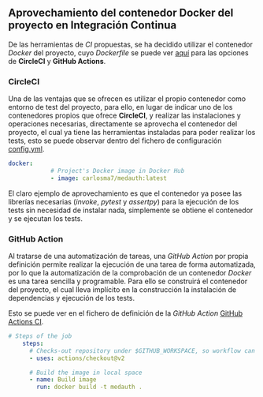 ## Aprovechamiento del contenedor Docker del proyecto en Integración Continua

De las herramientas de *CI* propuestas, se ha decidido utilizar el contenedor *Docker* del proyecto, cuyo *Dockerfile* se puede ver [aquí](https://github.com/Carlosma7/MedAuth/blob/main/Dockerfile) para las opciones de **CircleCI** y **GitHub Actions**.

### CircleCI

Una de las ventajas que se ofrecen es utilizar el propio contenedor como entorno de test del proyecto, para ello, en lugar de indicar uno de los contenedores propios que ofrece **CircleCI**, y realizar las instalaciones y operaciones necesarias, directamente se aprovecha el contenedor del proyecto, el cual ya tiene las herramientas instaladas para poder realizar los tests, esto se puede observar dentro del fichero de configuración [config.yml](https://github.com/Carlosma7/MedAuth/blob/main/.circleci/config.yml).

```yaml
docker:
            # Project's Docker image in Docker Hub
            - image: carlosma7/medauth:latest
```

El claro ejemplo de aprovechamiento es que el contenedor ya posee las librerías necesarias (*invoke*, *pytest* y *assertpy*) para la ejecución de los tests sin necesidad de instalar nada, simplemente se obtiene el contenedor y se ejecutan los tests.

### GitHub Action

Al tratarse de una automatización de tareas, una *GitHub Action* por propia definición permite realizar la ejecución de una tarea de forma automatizada, por lo que la automatización de la comprobación de un contenedor *Docker* es una tarea sencilla y programable. Para ello se construirá el contenedor del proyecto, el cual lleva implícito en la construcción la instalación de dependencias y ejecución de los tests.

Esto se puede ver en el fichero de definición de la *GitHub Action* [GitHub Actions CI](https://github.com/Carlosma7/MedAuth/blob/main/.github/workflows/github_actions_CI.yml).

```yaml
# Steps of the job
    steps:
      # Checks-out repository under $GITHUB_WORKSPACE, so workflow can access it
      - uses: actions/checkout@v2

      # Build the image in local space
      - name: Build image
        run: docker build -t medauth .
```
